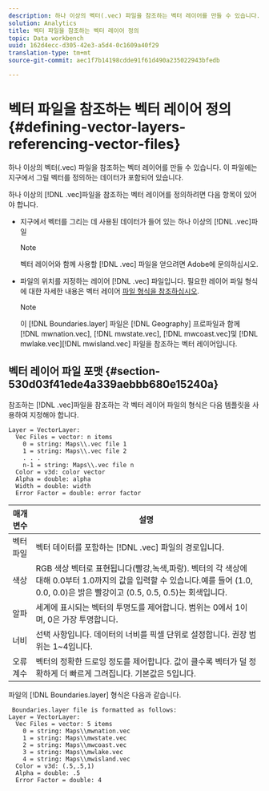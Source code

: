 ```yaml
---
description: 하나 이상의 벡터(.vec) 파일을 참조하는 벡터 레이어를 만들 수 있습니다. 이 파일에는 지구에서 그릴 벡터를 정의하는 데이터가 포함되어 있습니다.
solution: Analytics
title: 벡터 파일을 참조하는 벡터 레이어 정의
topic: Data workbench
uuid: 162d4ecc-d305-42e3-a5d4-0c1609a40f29
translation-type: tm+mt
source-git-commit: aec1f7b14198cdde91f61d490a235022943bfedb

---
```



# 벡터 파일을 참조하는 벡터 레이어 정의{#defining-vector-layers-referencing-vector-files}

하나 이상의 벡터(.vec) 파일을 참조하는 벡터 레이어를 만들 수 있습니다. 이 파일에는 지구에서 그릴 벡터를 정의하는 데이터가 포함되어 있습니다.

하나 이상의 [!DNL .vec]파일을 참조하는 벡터 레이어를 정의하려면 다음 항목이 있어야 합니다.

* 지구에서 벡터를 그리는 데 사용된 데이터가 들어 있는 하나 이상의 [!DNL .vec]파일

   >[!NOTE]
   >
   >벡터 레이어와 함께 사용할 [!DNL .vec] 파일을 얻으려면 Adobe에 문의하십시오.

* 파일의 위치를 지정하는 레이어 [!DNL .vec] 파일입니다. 필요한 레이어 파일 형식에 대한 자세한 내용은 벡터 레이어 [파일 형식을 참조하십시오](../../../../home/c-geo-oview/c-wk-img-lyrs/c-wk-vctr-lyrs/c-def-vctr-files.md#section-530d03f41ede4a339aebbb680e15240a).

   >[!NOTE]
   >
   >이 [!DNL Boundaries.layer] 파일은 [!DNL Geography] 프로파일과 함께 [!DNL mwnation.vec], [!DNL mwstate.vec], [!DNL mwcoast.vec]및 [!DNL mwlake.vec][!DNL mwisland.vec] 파일을 참조하는 벡터 레이어입니다.

## 벡터 레이어 파일 포맷 {#section-530d03f41ede4a339aebbb680e15240a}

참조하는 [!DNL .vec]파일을 참조하는 각 벡터 레이어 파일의 형식은 다음 템플릿을 사용하여 지정해야 합니다.

```
Layer = VectorLayer:
  Vec Files = vector: n items
    0 = string: Maps\\.vec file 1
    1 = string: Maps\\.vec file 2
    . . .
    n-1 = string: Maps\\.vec file n
  Color = v3d: color vector
  Alpha = double: alpha
  Width = double: width
  Error Factor = double: error factor
```

| 매개 변수 | 설명 |
|---|---|
| 벡터 파일 | 벡터 데이터를 포함하는 [!DNL .vec] 파일의 경로입니다. |
| 색상 | RGB 색상 벡터로 표현됩니다(빨강,녹색,파랑). 벡터의 각 색상에 대해 0.0부터 1.0까지의 값을 입력할 수 있습니다.예를 들어 (1.0, 0.0, 0.0)은 밝은 빨강이고 (0.5, 0.5, 0.5)는 회색입니다. |
| 알파 | 세계에 표시되는 벡터의 투명도를 제어합니다. 범위는 0에서 1이며, 0은 가장 투명합니다. |
| 너비 | 선택 사항입니다. 데이터의 너비를 픽셀 단위로 설정합니다. 권장 범위는 1~4입니다. |
| 오류 계수 | 벡터의 정확한 드로잉 정도를 제어합니다. 값이 클수록 벡터가 덜 정확하게 더 빠르게 그려집니다. 기본값은 5입니다. |

파일의 [!DNL Boundaries.layer] 형식은 다음과 같습니다.

```
 Boundaries.layer file is formatted as follows:
Layer = VectorLayer:
  Vec Files = vector: 5 items
    0 = string: Maps\\mwnation.vec
    1 = string: Maps\\mwstate.vec
    2 = string: Maps\\mwcoast.vec
    3 = string: Maps\\mwlake.vec
    4 = string: Maps\\mwisland.vec
  Color = v3d: (.5,.5,1)
  Alpha = double: .5
  Error Factor = double: 4
```

